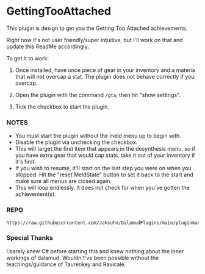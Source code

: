 # GettingTooAttached

This plugin is design to get you the Getting Too Attached achievements.

Right now it's not user friendly/super intuitive, but I'll work on that and update this ReadMe accordingly.

To get it to work:

1. Once installed, have once piece of gear in your inventory and a materia that will not overcap a stat. The plugin does not behave correctly if you overcap.

2. Open the plugin with the command `/gta`, then hit "show settings".

3. Tick the checkbox to start the plugin.

### NOTES

-   You must start the plugin without the meld menu up to begin with.
-   Disable the plugin via unchecking the checkbox.
-   This will target the first item that appears in the desynthesis menu, so if you have extra gear that would cap stats, take it out of your inventory if it's first.
-   If you wish to resume, it'll start on the last step you were on when you stopped. Hit the "reset MeldState" button to set it back to the start and make sure all menus are closed again.
-   This will loop endlessly. It does not check for when you've gotten the achievement(s).

### REPO

```
https://raw.githubusercontent.com/Jaksuhn/DalamudPlugins/main/pluginmaster.json
```

### Special Thanks

I barely knew C# before starting this and knew nothing about the inner workings of dalamud. Wouldn't've been possible without the teachings/guidance of Taurenkey and Ravicale.
